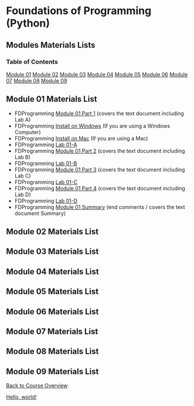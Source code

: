 # Foundations of Programming (Python)

## Modules Materials Lists

### Table of Contents
[Module 01](#Module-01-Materials-List)
[Module 02](#Module-02-Materials-List)
[Module 03](#Module-03-Materials-List)
[Module 04](#Module-04-Materials-List)
[Module 05](#Module-05-Materials-List)
[Module 06](#Module-06-Materials-List)
[Module 07](#Module-07-Materials-List)
[Module 08](#Module-08-Materials-List)
[Module 09](#Module-09-Materials-List)

## Module 01 Materials List

* FDProgramming [Module 01 Part 1](https://youtu.be/xoqWGAxwrZ0) (covers the text document including Lab A)
* FDProgramming [Install on Windows](https://youtu.be/AZAwg2dFM7M) (If you are using a Windows Computer)
* FDProgramming [Install on Mac](https://youtu.be/kWPXsl2GnBk) (If you are using a Mac)
* FDProgramming [Lab 01-A](content/Lab_01_A.md)
* FDProgramming [Module 01 Part 2](https://youtu.be/B83xIjdl1no) (covers the text document including Lab B)
* FDProgramming [Lab 01-B](content/Lab_01_B.md)
* FDProgramming [Module 01 Part 3](https://youtu.be/s1tbLL8HFUs) (covers the text document including Lab C)
* FDProgramming [Lab 01-C](content/Lab_01_C.md)
* FDProgramming [Module 01 Part 4](https://youtu.be/VhLSrMcg5Vg) (covers the text document including Lab D)
* FDProgramming [Lab 01-D](content/Lab_01_D.md)
* FDProgramming [Module 01 Summary](https://youtu.be/OamRCosJuDY) (end comments / covers the text document Summary)

## Module 02 Materials List



## Module 03 Materials List



## Module 04 Materials List



## Module 05 Materials List



## Module 06 Materials List



## Module 07 Materials List



## Module 08 Materials List



## Module 09 Materials List


[Back to Course Overview](../README.md)

<a href="http://example.com/" target="_blank">Hello, world!</a>
